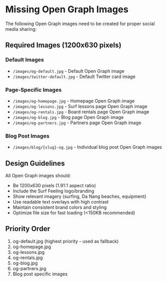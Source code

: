 # Missing Open Graph Images

The following Open Graph images need to be created for proper social media sharing:

## Required Images (1200x630 pixels)

### Default Images
- `/images/og-default.jpg` - Default Open Graph image
- `/images/twitter-default.jpg` - Default Twitter card image

### Page-Specific Images
- `/images/og-homepage.jpg` - Homepage Open Graph image
- `/images/og-lessons.jpg` - Surf lessons page Open Graph image
- `/images/og-rentals.jpg` - Board rentals page Open Graph image
- `/images/og-blog.jpg` - Blog page Open Graph image
- `/images/og-partners.jpg` - Partners page Open Graph image

### Blog Post Images
- `/images/blog/{slug}-og.jpg` - Individual blog post Open Graph images

## Design Guidelines

All Open Graph images should:
- Be 1200x630 pixels (1.91:1 aspect ratio)
- Include the Surf Feeling logo/branding
- Show relevant imagery (surfing, Da Nang beaches, equipment)
- Use readable text overlays with high contrast
- Maintain consistent brand colors and styling
- Optimize file size for fast loading (<150KB recommended)

## Priority Order
1. og-default.jpg (highest priority - used as fallback)
2. og-homepage.jpg
3. og-lessons.jpg
4. og-rentals.jpg
5. og-blog.jpg
6. og-partners.jpg
7. Blog post specific images